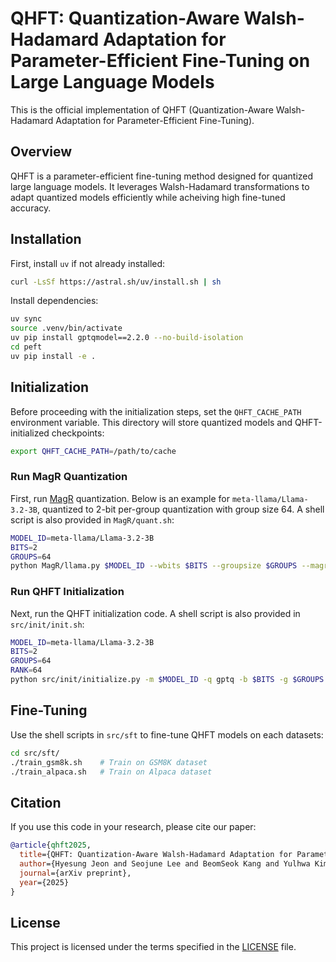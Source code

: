 # QHFT: Quantization-Aware Walsh-Hadamard Adaptation for Parameter-Efficient Fine-Tuning on Large Language Models

This is the official implementation of QHFT (Quantization-Aware Walsh-Hadamard Adaptation for Parameter-Efficient Fine-Tuning).

## Overview

QHFT is a parameter-efficient fine-tuning method designed for quantized large language models. It leverages Walsh-Hadamard transformations to adapt quantized models efficiently while acheiving high fine-tuned accuracy.

## Installation

First, install `uv` if not already installed:

```bash
curl -LsSf https://astral.sh/uv/install.sh | sh
```

Install dependencies:

```bash
uv sync
source .venv/bin/activate
uv pip install gptqmodel==2.2.0 --no-build-isolation
cd peft
uv pip install -e .
```

## Initialization

Before proceeding with the initialization steps, set the `QHFT_CACHE_PATH` environment variable. This directory will store quantized models and QHFT-initialized checkpoints:

```bash
export QHFT_CACHE_PATH=/path/to/cache
```

### Run MagR Quantization

First, run [MagR](https://github.com/aozhongzhang/magr) quantization. Below is an example for `meta-llama/Llama-3.2-3B`, quantized to 2-bit per-group quantization with group size 64. A shell script is also provided in `MagR/quant.sh`:

```bash
MODEL_ID=meta-llama/Llama-3.2-3B
BITS=2
GROUPS=64
python MagR/llama.py $MODEL_ID --wbits $BITS --groupsize $GROUPS --magr --static-groups --save "${QHFT_CACHE_PATH}/gptq_models/$MODEL_ID-${BITS}bits-g${GROUPS}"
```

### Run QHFT Initialization

Next, run the QHFT initialization code. A shell script is also provided in `src/init/init.sh`:

```bash
MODEL_ID=meta-llama/Llama-3.2-3B
BITS=2
GROUPS=64
RANK=64
python src/init/initialize.py -m $MODEL_ID -q gptq -b $BITS -g $GROUPS -r $RANK --eval_ppl
```

## Fine-Tuning

Use the shell scripts in `src/sft` to fine-tune QHFT models on each datasets:

```bash
cd src/sft/
./train_gsm8k.sh    # Train on GSM8K dataset
./train_alpaca.sh   # Train on Alpaca dataset
```

## Citation

If you use this code in your research, please cite our paper:

```bibtex
@article{qhft2025,
  title={QHFT: Quantization-Aware Walsh-Hadamard Adaptation for Parameter-Efficient Fine-Tuning on Large Language Models},
  author={Hyesung Jeon and Seojune Lee and BeomSeok Kang and Yulhwa Kim and Jae-Joon Kim},
  journal={arXiv preprint},
  year={2025}
}
```

## License

This project is licensed under the terms specified in the [LICENSE](LICENSE) file.


